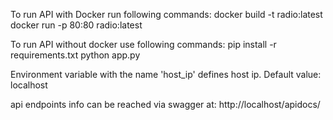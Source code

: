 To run API with Docker run following commands:
docker build -t radio:latest
docker run -p 80:80 radio:latest

To run API without docker use following commands:
pip install -r requirements.txt
python app.py


Environment variable with the name 'host_ip' defines host ip.
Default value: localhost

api endpoints info can be reached via swagger at:
http://localhost/apidocs/